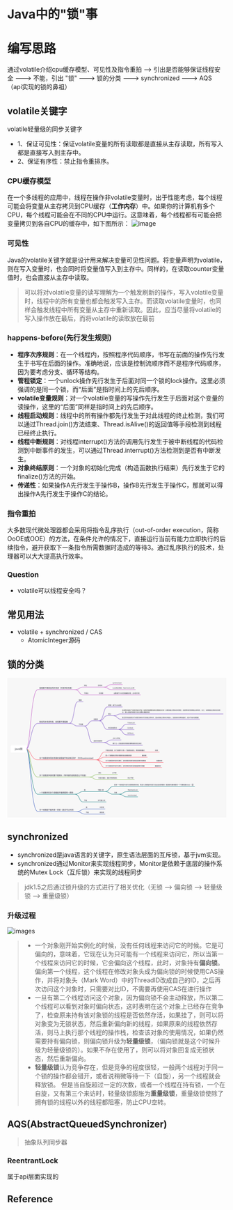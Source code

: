 # Java中的"锁"事
# 编写思路
通过volatile介绍cpu缓存模型、可见性及指令重拍 --> 引出是否能够保证线程安全 ---> 不能，引出 "锁" 
---> 锁的分类 ---> synchronized ---> AQS（api实现的锁的鼻祖）

## volatile关键字
volatile轻量级的同步关键字
- 1、保证可见性：保证volatile变量的所有读取都是直接从主存读取，所有写入都是直接写入到主存中。
- 2、保证有序性：禁止指令重排序。

### CPU缓存模型
在一个多线程的应用中，线程在操作非volatile变量时，出于性能考虑，每个线程可能会将变量从主存拷贝到CPU缓存（**工作内存**）中。如果你的计算机有多个CPU，每个线程可能会在不同的CPU中运行。这意味着，每个线程都有可能会把变量拷贝到各自CPU的缓存中，如下图所示：
![image](http://images.coderandyli.com/jvm13.jpg)

### 可见性
Java的volatile关键字就是设计用来解决变量可见性问题。将变量声明为volatile，则在写入变量时，也会同时将变量值写入到主存中。同样的，在读取counter变量值时，也会直接从主存中读取。
> 可以将对volatile变量的读写理解为一个触发刷新的操作，写入volatile变量时，线程中的所有变量也都会触发写入主存。而读取volatile变量时，也同样会触发线程中所有变量从主存中重新读取。因此，应当尽量将volatile的写入操作放在最后，而将volatile的读取放在最前

### happens-before(先行发生规则)
- **程序次序规则**：在一个线程内，按照程序代码顺序，书写在前面的操作先行发生于书写在后面的操作。准确地说，应该是控制流顺序而不是程序代码顺序，因为要考虑分支、循环等结构。
- **管程锁定**：一个unlock操作先行发生于后面对同一个锁的lock操作。这里必须强调的是同一个锁，而“后面”是指时间上的先后顺序。
- **volatile变量规则**：对一个volatile变量的写操作先行发生于后面对这个变量的读操作，这里的“后面”同样是指时间上的先后顺序。
- **线程启动规则**：线程中的所有操作都先行发生于对此线程的终止检测，我们可以通过Thread.join()方法结束、Thread.isAlive()的返回值等手段检测到线程已经终止执行。
- **线程中断规则**：对线程interrupt()方法的调用先行发生于被中断线程的代码检测到中断事件的发生，可以通过Thread.interrupt()方法检测到是否有中断发生。
- **对象终结原则**：一个对象的初始化完成（构造函数执行结束）先行发生于它的finalize()方法的开始。
- **传递性**：如果操作A先行发生于操作B，操作B先行发生于操作C，那就可以得出操作A先行发生于操作C的结论。

### 指令重拍
大多数现代微处理器都会采用将指令乱序执行（out-of-order execution，简称OoOE或OOE）的方法，在条件允许的情况下，直接运行当前有能力立即执行的后续指令，避开获取下一条指令所需数据时造成的等待3。通过乱序执行的技术，处理器可以大大提高执行效率。

### Question
- volatile可以线程安全吗？

## 常见用法
- volatile + synchronized / CAS
    - AtomicInteger源码

## 锁的分类
![images](../../../../../../images/java-locks/java-lock-classification.png)

## synchronized
- synchronized是java语言的关键字，原生语法层面的互斥锁，基于jvm实现。
- synchronized通过Monitor来实现线程同步，Monitor是依赖于底层的操作系统的Mutex Lock（互斥锁）来实现的线程同步
> jdk1.5之后通过锁升级的方式进行了相关优化（无锁 ——> 偏向锁 ——> 轻量级锁 ——> 重量级锁）
### 升级过程
![images](http://images.coderandyli.com/synchronized01.jpg)
> - 一个对象刚开始实例化的时候，没有任何线程来访问它的时候。它是可偏向的，意味着，它现在认为只可能有一个线程来访问它，所以当第一个线程来访问它的时候，它会偏向这个线程，此时，对象持有**偏向锁**。偏向第一个线程，这个线程在修改对象头成为偏向锁的时候使用CAS操作，并将对象头（Mark Word）中的ThreadID改成自己的ID，之后再次访问这个对象时，只需要对比ID，不需要再使用CAS在进行操作
> - 一旦有第二个线程访问这个对象，因为偏向锁不会主动释放，所以第二个线程可以看到对象时偏向状态，这时表明在这个对象上已经存在竞争了，检查原来持有该对象锁的线程是否依然存活，如果挂了，则可以将对象变为无锁状态，然后重新偏向新的线程，如果原来的线程依然存活，则马上执行那个线程的操作栈，检查该对象的使用情况，如果仍然需要持有偏向锁，则偏向锁升级为**轻量级锁**，（偏向锁就是这个时候升级为轻量级锁的）。如果不存在使用了，则可以将对象回复成无锁状态，然后重新偏向。
> - **轻量级锁**认为竞争存在，但是竞争的程度很轻，一般两个线程对于同一个锁的操作都会错开，或者说稍微等待一下（自旋），另一个线程就会释放锁。 但是当自旋超过一定的次数，或者一个线程在持有锁，一个在自旋，又有第三个来访时，轻量级锁膨胀为**重量级锁**，重量级锁使除了拥有锁的线程以外的线程都阻塞，防止CPU空转。

## AQS(AbstractQueuedSynchronizer)
> 抽象队列同步器

### ReentrantLock
属于api层面实现的

## Reference